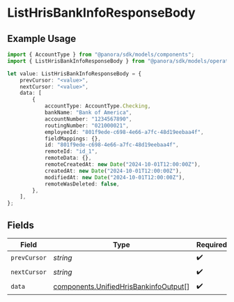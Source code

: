 # ListHrisBankInfoResponseBody

## Example Usage

```typescript
import { AccountType } from "@panora/sdk/models/components";
import { ListHrisBankInfoResponseBody } from "@panora/sdk/models/operations";

let value: ListHrisBankInfoResponseBody = {
    prevCursor: "<value>",
    nextCursor: "<value>",
    data: [
        {
            accountType: AccountType.Checking,
            bankName: "Bank of America",
            accountNumber: "1234567890",
            routingNumber: "021000021",
            employeeId: "801f9ede-c698-4e66-a7fc-48d19eebaa4f",
            fieldMappings: {},
            id: "801f9ede-c698-4e66-a7fc-48d19eebaa4f",
            remoteId: "id_1",
            remoteData: {},
            remoteCreatedAt: new Date("2024-10-01T12:00:00Z"),
            createdAt: new Date("2024-10-01T12:00:00Z"),
            modifiedAt: new Date("2024-10-01T12:00:00Z"),
            remoteWasDeleted: false,
        },
    ],
};
```

## Fields

| Field                                                                                          | Type                                                                                           | Required                                                                                       | Description                                                                                    |
| ---------------------------------------------------------------------------------------------- | ---------------------------------------------------------------------------------------------- | ---------------------------------------------------------------------------------------------- | ---------------------------------------------------------------------------------------------- |
| `prevCursor`                                                                                   | *string*                                                                                       | :heavy_check_mark:                                                                             | N/A                                                                                            |
| `nextCursor`                                                                                   | *string*                                                                                       | :heavy_check_mark:                                                                             | N/A                                                                                            |
| `data`                                                                                         | [components.UnifiedHrisBankinfoOutput](../../models/components/unifiedhrisbankinfooutput.md)[] | :heavy_check_mark:                                                                             | N/A                                                                                            |